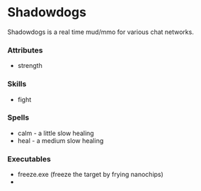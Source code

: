 # Shadowdogs

Shadowdogs is a real time mud/mmo for various chat networks.


### Attributes
 - strength

### Skills
 - fight 

### Spells
 - calm - a little slow healing
 - heal - a medium slow healing

### Executables
 - freeze.exe (freeze the target by frying nanochips)
 - 

